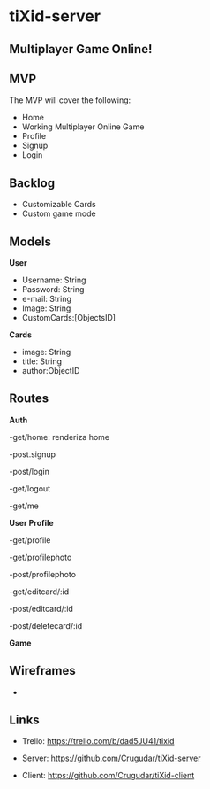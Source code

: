 # tiXid-server
## Multiplayer Game Online!

## MVP
The MVP will cover the following:

-   Home
-   Working Multiplayer Online Game
-   Profile
-   Signup
-   Login


## Backlog

- Customizable Cards
- Custom game mode

## Models

**User**

- Username: String
- Password: String
- e-mail: String
- Image: String
- CustomCards:[ObjectsID]

**Cards**

- image: String
- title: String
- author:ObjectID

## Routes

**Auth**

-get/home: renderiza home

-post.signup

-post/login

-get/logout

-get/me

**User Profile**

-get/profile

-get/profilephoto

-post/profilephoto

-get/editcard/:id

-post/editcard/:id

-post/deletecard/:id

**Game**



## Wireframes
- 

## Links


- Trello: https://trello.com/b/dad5JU41/tixid

- Server: https://github.com/Crugudar/tiXid-server

- Client: https://github.com/Crugudar/tiXid-client
